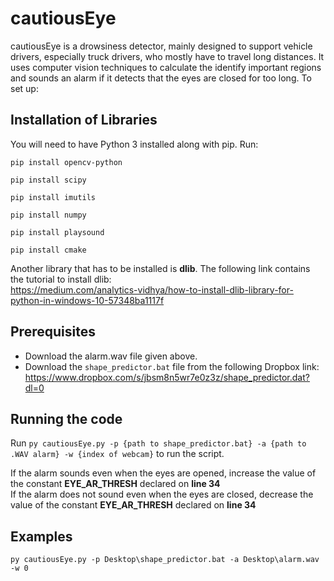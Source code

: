 # cautiousEye
cautiousEye is a drowsiness detector, mainly designed to support vehicle drivers, especially truck drivers, who mostly have to travel long distances. It uses computer vision techniques to calculate the identify important regions and sounds an alarm if it detects that the eyes are closed for too long. To set up:
## Installation of Libraries
You will need to have Python 3 installed along with pip. Run:

`pip install opencv-python`

`pip install scipy`<br>

`pip install imutils`<br>

`pip install numpy`<br>

`pip install playsound`<br>

`pip install cmake`

Another library that has to be installed is **dlib**. The following link contains the tutorial to install dlib:<br>
https://medium.com/analytics-vidhya/how-to-install-dlib-library-for-python-in-windows-10-57348ba1117f<br>

## Prerequisites
* Download the alarm.wav file given above.<br>
* Download the `shape_predictor.bat` file from the following Dropbox link: https://www.dropbox.com/s/jbsm8n5wr7e0z3z/shape_predictor.dat?dl=0
## Running the code
Run `py cautiousEye.py -p {path to shape_predictor.bat} -a {path to .WAV alarm} -w {index of webcam}` to run the script.

If the alarm sounds even when the eyes are opened, increase the value of the constant **EYE_AR_THRESH** declared on **line 34**<br>
If the alarm does not sound even when the eyes are closed, decrease the value of the constant **EYE_AR_THRESH** declared on **line 34**<br>
## Examples
`py cautiousEye.py -p Desktop\shape_predictor.bat -a Desktop\alarm.wav -w 0`
